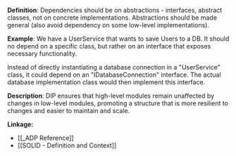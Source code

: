 **Definition**: Dependencies should be on abstractions - interfaces, abstract classes, not on concrete implementations. Abstractions should be made general (also avoid dependency on some low-level implementations).

**Example**: We have a UserService that wants to save Users to a DB. It should no depend on a specific class, but rather on an interface that exposes necessary functionality.

Instead of directly instantiating a database connection in a "UserService" class, it could depend on an "IDatabaseConnection" interface. The actual database implementation class would then implement this interface.

**Description**: DIP ensures that high-level modules remain unaffected by changes in low-level modules, promoting a structure that is more resilient to changes and easier to maintain and scale.

**Linkage:**
- [[_ADP Reference]]
- [[SOLID - Definition and Context]]